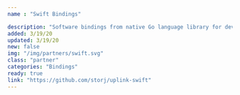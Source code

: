 ```yaml
---
name : "Swift Bindings"

description: "Software bindings from native Go language library for developing applications in Swift"
added: 3/19/20
updated: 3/19/20
new: false
img: "/img/partners/swift.svg"
class: "partner"
categories: "Bindings"
ready: true
link: "https://github.com/storj/uplink-swift"
---
```


